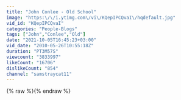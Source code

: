 ```yaml
---
title: "John Conlee - Old School"
image: "https:\/\/i.ytimg.com\/vi\/KQepIPCQvaI\/hqdefault.jpg"
vid_id: "KQepIPCQvaI"
categories: "People-Blogs"
tags: ["John","Conlee","Old"]
date: "2021-10-05T16:45:23+03:00"
vid_date: "2010-05-26T10:55:18Z"
duration: "PT3M57S"
viewcount: "3833997"
likeCount: "16706"
dislikeCount: "854"
channel: "samstraycat11"
---
```

{% raw %}{% endraw %}

